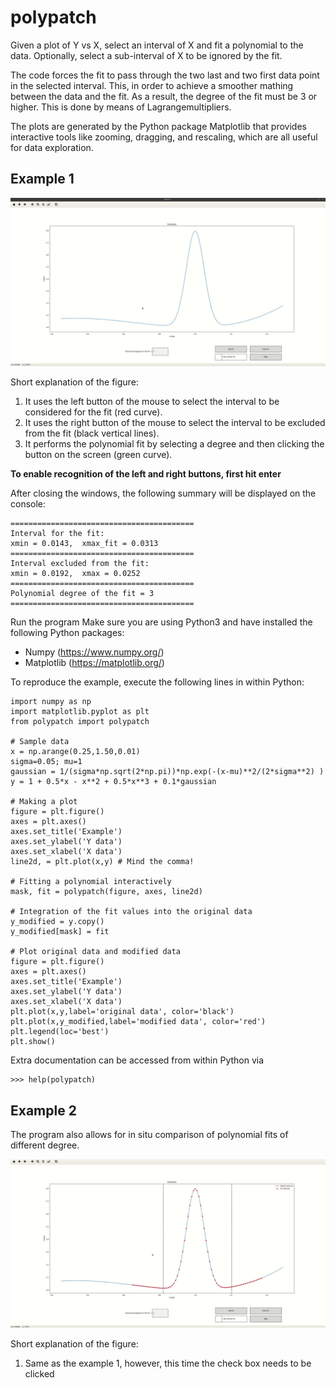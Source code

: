 # polypatch

Given a plot of Y vs X, select an interval of X and fit a polynomial to the data. Optionally, select a sub-interval of X to be ignored by the fit.

The code forces the fit to pass through the two last and two first data point in the selected interval. This, in order to achieve a smoother mathing between the data and the fit. As a result, the degree of the fit must be 3 or higher. This is done by means of Lagrangemultipliers.

The plots are generated by the Python package Matplotlib that provides interactive tools like zooming, dragging, and rescaling, which are all useful for data exploration.

## Example 1

![alt text](https://github.com/stefano-rgc/polypatch/blob/master/exemplary_images/example.gif)

Short explanation of the figure:

1. It uses the left button of the mouse to select the interval to be considered for the fit (red curve).
2. It uses the right button of the mouse to select the interval to be excluded from the fit (black vertical lines).
3. It performs the polynomial fit by selecting a degree and then clicking the button on the screen (green curve).

**To enable recognition of the left and right buttons, first hit enter**

After closing the windows, the following summary will be displayed on the console:

```
=========================================
Interval for the fit:
xmin = 0.0143, 	xmax_fit = 0.0313
=========================================
Interval excluded from the fit:
xmin = 0.0192, 	xmax = 0.0252
=========================================
Polynomial degree of the fit = 3
=========================================
```

Run the program
Make sure you are using Python3 and have installed the following Python packages:

- Numpy (https://www.numpy.org/)
- Matplotlib (https://matplotlib.org/)

To reproduce the example, execute the following lines in within Python:

```Python3
import numpy as np
import matplotlib.pyplot as plt
from polypatch import polypatch

# Sample data
x = np.arange(0.25,1.50,0.01) 
sigma=0.05; mu=1
gaussian = 1/(sigma*np.sqrt(2*np.pi))*np.exp(-(x-mu)**2/(2*sigma**2) )
y = 1 + 0.5*x - x**2 + 0.5*x**3 + 0.1*gaussian 
        
# Making a plot  
figure = plt.figure()  
axes = plt.axes()
axes.set_title('Example')
axes.set_ylabel('Y data')
axes.set_xlabel('X data')
line2d, = plt.plot(x,y) # Mind the comma!                                           
 
# Fitting a polynomial interactively
mask, fit = polypatch(figure, axes, line2d)

# Integration of the fit values into the original data
y_modified = y.copy()
y_modified[mask] = fit

# Plot original data and modified data
figure = plt.figure()  
axes = plt.axes()
axes.set_title('Example')
axes.set_ylabel('Y data')
axes.set_xlabel('X data')
plt.plot(x,y,label='original data', color='black')
plt.plot(x,y_modified,label='modified data', color='red')
plt.legend(loc='best')
plt.show()
```

Extra documentation can be accessed from within Python via

```
>>> help(polypatch)
```

## Example 2

The program also allows for in situ comparison of polynomial fits of different degree.

![alt text](https://github.com/stefano-rgc/polypatch/blob/master/exemplary_images/example2.gif)

Short explanation of the figure:

1. Same as the example 1, however, this time the check box needs to be clicked
